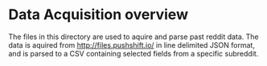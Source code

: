 # Data Acquisition overview

The files in this directory are used to aquire
and parse past reddit data. The data is aquired from
http://files.pushshift.io/ in line delimited JSON format,
and is parsed to a CSV containing selected fields from a
 specific subreddit.

